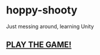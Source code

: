 # hoppy-shooty

Just messing around, learning Unity

## [PLAY THE GAME!](https://hoppy-shooty.netlify.app/)
